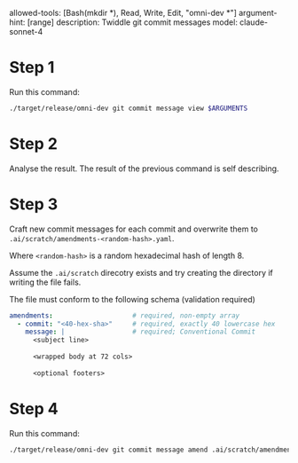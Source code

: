 allowed-tools: [Bash(mkdir *), Read, Write, Edit, "omni-dev *"]
argument-hint: [range]
description: Twiddle git commit messages
model: claude-sonnet-4

# Step 1
Run this command:

```bash
./target/release/omni-dev git commit message view $ARGUMENTS
```

# Step 2
Analyse the result.  The result of the previous command is self describing.

# Step 3
Craft new commit messages for each commit and overwrite them to `.ai/scratch/amendments-<random-hash>.yaml`.

Where `<random-hash>` is a random hexadecimal hash of length 8.

Assume the `.ai/scratch` direcotry exists and try creating the directory if writing the file fails.

The file must conform to the following schema (validation required)
```yaml
amendments:                    # required, non-empty array
  - commit: "<40-hex-sha>"     # required, exactly 40 lowercase hex
    message: |                 # required; Conventional Commit
      <subject line>
      
      <wrapped body at 72 cols>
      
      <optional footers>
```

# Step 4
Run this command:

```bash
./target/release/omni-dev git commit message amend .ai/scratch/amendments-<random-hash>.yaml
```
